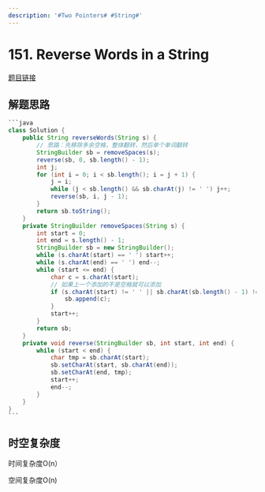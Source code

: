 ```yaml
---
description: '#Two Pointers# #String#'
---
```


# 151. Reverse Words in a String

[题目链接](https://leetcode.com/problems/reverse-words-in-a-string/description/)

## 解题思路

````java
```java
class Solution {
    public String reverseWords(String s) {
        // 思路：先移除多余空格，整体翻转，然后单个单词翻转
        StringBuilder sb = removeSpaces(s);
        reverse(sb, 0, sb.length() - 1);
        int j;
        for (int i = 0; i < sb.length(); i = j + 1) {
            j = i;
            while (j < sb.length() && sb.charAt(j) != ' ') j++;
            reverse(sb, i, j - 1);
        }
        return sb.toString();
    }
    private StringBuilder removeSpaces(String s) {
        int start = 0;
        int end = s.length() - 1;
        StringBuilder sb = new StringBuilder();
        while (s.charAt(start) == ' ') start++;
        while (s.charAt(end) == ' ') end--;
        while (start <= end) {
            char c = s.charAt(start);
            // 如果上一个添加的不是空格就可以添加
            if (s.charAt(start) != ' ' || sb.charAt(sb.length() - 1) != ' ') {
                sb.append(c);
            }
            start++;
        }
        return sb;
    }
    private void reverse(StringBuilder sb, int start, int end) {
        while (start < end) {
            char tmp = sb.charAt(start);
            sb.setCharAt(start, sb.charAt(end));
            sb.setCharAt(end, tmp);
            start++;
            end--;
        }
    }
}
```
````

## 时空复杂度

时间复杂度O(n）&#x20;

空间复杂度O(n)
